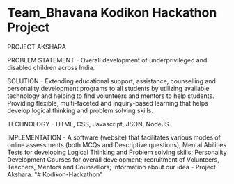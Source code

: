 # Team_Bhavana Kodikon Hackathon Project

PROJECT AKSHARA

PROBLEM STATEMENT - Overall development of underprivileged and disabled children across India.

SOLUTION - Extending educational support, assistance, counselling and personality development programs to all students by utilizing available technology and helping to find volunteers and mentors to help students. Providing flexible, multi-faceted and inquiry-based learning that helps develop logical thinking and problem solving skills.

TECHNOLOGY - HTML, CSS, Javascript, JSON, NodeJS.

IMPLEMENTATION - A software (website) that facilitates various modes of online assessments (both MCQs and Descriptive questions), Mental Abilities Tests for developing Logical Thinking and Problem solving skills; Personality Development Courses for overall development; recruitment of Volunteers, Teachers, Mentors and Counsellors; Information about our idea - Project Akshara.
"# Kodikon-Hackathon" 
